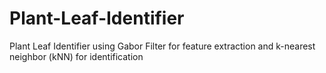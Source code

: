 # Plant-Leaf-Identifier
Plant Leaf Identifier using Gabor Filter for feature extraction and k-nearest neighbor (kNN) for identification
